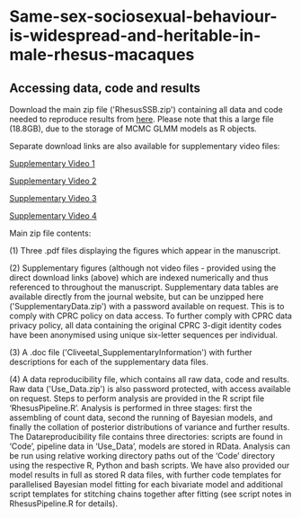 # Same-sex-sociosexual-behaviour-is-widespread-and-heritable-in-male-rhesus-macaques
## Accessing data, code and results

Download the main zip file ('RhesusSSB.zip') containing all data and code needed to reproduce results from [here](https://mega.nz/file/a6IBVQKa#tKsOqJ4YJ6Y-EVAkdJLuy0pGJ47TJrCDfACdIpHygpo). Please note that this a large file (18.8GB), due to the storage of MCMC GLMM models as R objects. 

Separate download links are also available for supplementary video files:

[Supplementary Video 1](https://mega.nz/file/a2oEhS7K#4XNej97UtKwMEsHwbgCi4RW0aYH2J7oPOToXDGI3AvE)

[Supplementary Video 2](https://mega.nz/file/K6Y2zCLB#De18VH_h7ifot41c0FrlKF1E4MtWZfX6EQxDg-CVfpA)

[Supplementary Video 3](https://mega.nz/file/OnxEDRhS#pgGEG5G-I6WAbPUx7DOnNRvh1rrHhThpzMz4Bv1-wDI)

[Supplementary Video 4](https://mega.nz/file/OzBHxBZC#KzG0PLU5JgK64T8RdTC9IG8N9NdtVwUgSXVC1INpJpU)


Main zip file contents: 

(1) Three .pdf files displaying the figures which appear in the manuscript. 

(2) Supplementary figures (although not video files - provided using the direct download links (above) which are indexed numerically and thus referenced to throughout the manuscript. Supplementary data tables are available directly from the journal website, but can be unzipped here ('SupplementaryData.zip') with a password available on request. This is to comply with CPRC policy on data access. To further comply with CPRC data privacy policy, all data containing the original CPRC 3-digit identity codes have been anonymised using unique six-letter sequences per individual. 

(3) A .doc file ('Cliveetal_SupplementaryInformation') with further descriptions for each of the supplementary data files.

(4) A data reproducibility file, which contains all raw data, code and results. Raw data ('Use_Data.zip') is also password protected, with access available on request. Steps to perform analysis are provided in the R script file ‘RhesusPipeline.R’. Analysis is performed in three stages: first the assembling of count data, second the running of Bayesian models, and finally the collation of posterior distributions of variance and further results. The Datareproducibility file contains three directories: scripts are found in ‘Code’, pipeline data in ‘Use_Data’, models are stored in RData. Analysis can be run using relative working directory paths out of the ‘Code’ directory using the respective R, Python and bash scripts. We have also provided our model results in full as stored R data files, with further code templates for parallelised Bayesian model fitting for each bivariate model and additional script templates for stitching chains together after fitting (see script notes in RhesusPipeline.R for details). 


